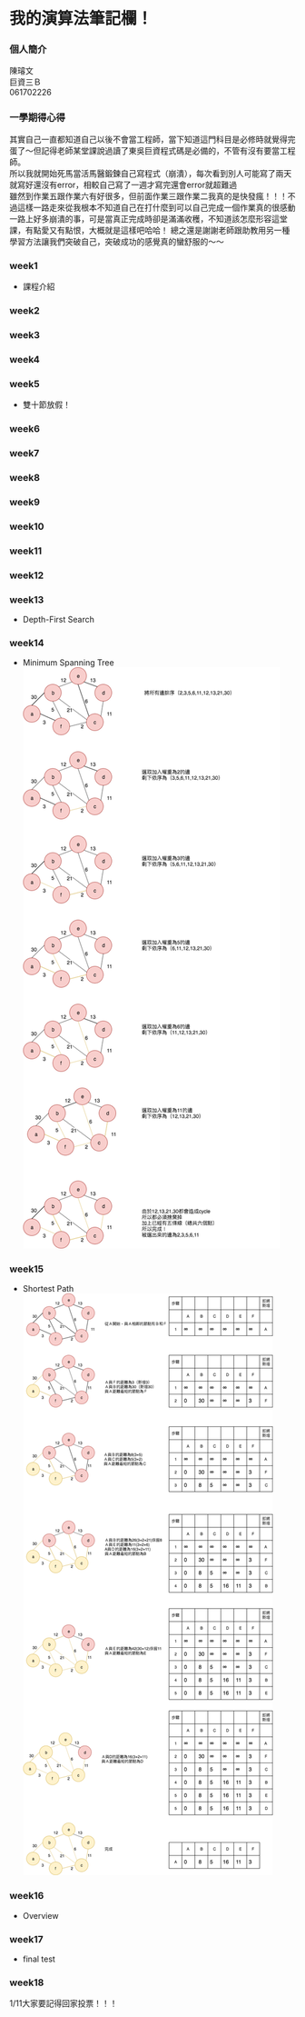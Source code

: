 # 我的演算法筆記欄！  
### 個人簡介  
陳璿文  
巨資三Ｂ  
061702226
### 一學期得心得
其實自己一直都知道自己以後不會當工程師，當下知道這門科目是必修時就覺得完蛋了～但記得老師某堂課說過讀了東吳巨資程式碼是必備的，不管有沒有要當工程師。  
所以我就開始死馬當活馬醫鍛鍊自己寫程式（崩潰），每次看到別人可能寫了兩天就寫好還沒有error，相較自己寫了一週才寫完還會error就超難過  
雖然到作業五跟作業六有好很多，但前面作業三跟作業二我真的是快發瘋！！！不過這樣一路走來從我根本不知道自己在打什麼到可以自己完成一個作業真的很感動  
一路上好多崩潰的事，可是當真正完成時卻是滿滿收穫，不知道該怎麼形容這堂課，有點愛又有點恨，大概就是這樣吧哈哈！
總之還是謝謝老師跟助教用另一種學習方法讓我們突破自己，突破成功的感覺真的蠻舒服的～～
### week1  
* 課程介紹  
### week2 
### week3  
### week4  
### week5
* 雙十節放假！
### week6  
### week7
### week8 
### week9  
### week10
### week11  
### week12    
### week13
* Depth-First Search
![]()
### week14
* Minimum Spanning Tree  
![](https://github.com/hsuanwen0114/sharon8811437/blob/master/dijkstra/kruskal.png)  
### week15 
* Shortest Path  
![](https://github.com/hsuanwen0114/sharon8811437/blob/master/dijkstra/dijkstra.png)  
### week16  
* Overview
### week17  
* final test
### week18  
1/11大家要記得回家投票！！！  

